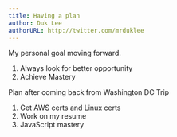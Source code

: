 ```yaml
---
title: Having a plan
author: Duk Lee
authorURL: http://twitter.com/mrduklee
---
```


My personal goal moving forward.

1. Always look for better opportunity
2. Achieve Mastery

Plan after coming back from Washington DC Trip

1. Get AWS certs and Linux certs
2. Work on my resume
3. JavaScript mastery